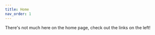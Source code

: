 ```yaml
---
title: Home
nav_order: 1
---
```


There's not much here on the home page, check out the links on the left!
